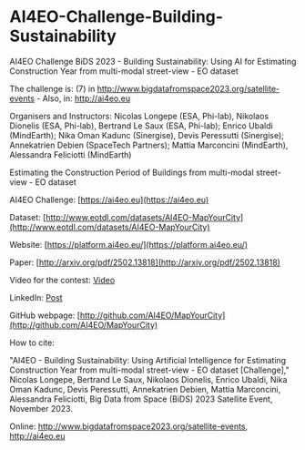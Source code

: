 # AI4EO-Challenge-Building-Sustainability
AI4EO Challenge BiDS 2023 - Building Sustainability: Using AI for Estimating Construction Year from multi-modal street-view - EO dataset

The challenge is: (7) in http://www.bigdatafromspace2023.org/satellite-events - Also, in: http://ai4eo.eu  

Organisers and Instructors: Nicolas Longepe (ESA, Phi-lab), Nikolaos Dionelis (ESA, Phi-lab), Bertrand Le Saux (ESA, Phi-lab); Enrico Ubaldi (MindEarth); Nika Oman Kadunc (Sinergise), Devis Peressutti (Sinergise); Annekatrien Debien (SpaceTech Partners); Mattia Marconcini (MindEarth), Alessandra Feliciotti (MindEarth) 

Estimating the Construction Period of Buildings from multi-modal street-view - EO dataset   

AI4EO Challenge: [https://ai4eo.eu](https://ai4eo.eu)  

Dataset: [http://www.eotdl.com/datasets/AI4EO-MapYourCity](http://www.eotdl.com/datasets/AI4EO-MapYourCity) 

Website: [https://platform.ai4eo.eu/](https://platform.ai4eo.eu/)     

Paper: [http://arxiv.org/pdf/2502.13818](http://arxiv.org/pdf/2502.13818)    

Video for the contest: [Video](https://eur05.safelinks.protection.outlook.com/?url=https%3A%2F%2Fwww.youtube.com%2Fwatch%3Fv%3DoVfINRBFIUY&data=05%7C02%7Cnikolaos.dionelis%40esa.int%7Cef0ce3a054d843bc2f9b08dc533422a9%7C9a5cacd02bef4dd7ac5c7ebe1f54f495%7C0%7C0%7C638476730605938937%7CUnknown%7CTWFpbGZsb3d8eyJWIjoiMC4wLjAwMDAiLCJQIjoiV2luMzIiLCJBTiI6Ik1haWwiLCJXVCI6Mn0%3D%7C0%7C%7C%7C&sdata=zQYzRMY04jykxVKnGJwbHTucASLJN4RqEFO0t1J9Oko%3D&reserved=0) 

LinkedIn: [Post](http://www.linkedin.com/posts/nicolaslongepe_mapyourcity-challenge-reveal-your-citys-activity-7183102984799600640-J7EG) 

GitHub webpage: [http://github.com/AI4EO/MapYourCity](http://github.com/AI4EO/MapYourCity) 

How to cite:  

"AI4EO - Building Sustainability: Using Artificial Intelligence for Estimating Construction Year from multi-modal street-view - EO dataset [Challenge]," Nicolas Longepe, Bertrand Le Saux, Nikolaos Dionelis, Enrico Ubaldi, Nika Oman Kadunc, Devis Peressutti, Annekatrien Debien, Mattia Marconcini, Alessandra Feliciotti, Big Data from Space (BiDS) 2023 Satellite Event, November 2023.

Online: http://www.bigdatafromspace2023.org/satellite-events, http://ai4eo.eu 

